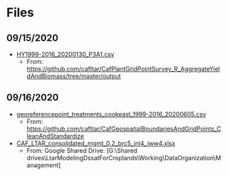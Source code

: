 # Files

## 09/15/2020

* [HY1999-2016_20200130_P3A1.csv](HY1999-2016_20200130_P3A1.csv)
  * From: https://github.com/cafltar/CafPlantGridPointSurvey_R_AggregateYieldAndBiomass/tree/master/output

## 09/16/2020

* [georeferencepoint_treatments_cookeast_1999-2016_20200605.csv](georeferencepoint_treatments_cookeast_1999-2016_20200605.csv)
  * From: https://github.com/cafltar/CafGeospatialBoundariesAndGridPoints_CleanAndStandardize  
* [CAF_LTAR_consolidated_mgmt_0.2_brc5_inl4_jww4.xlsx](CAF_LTAR_consolidated_mgmt_0.2_brc5_inl4_jww4.xlsx)
  * From: Google Shared Drive: [G:\Shared drives\LtarModelingDssatForCroplands\Working\DataOrganization\Management]
